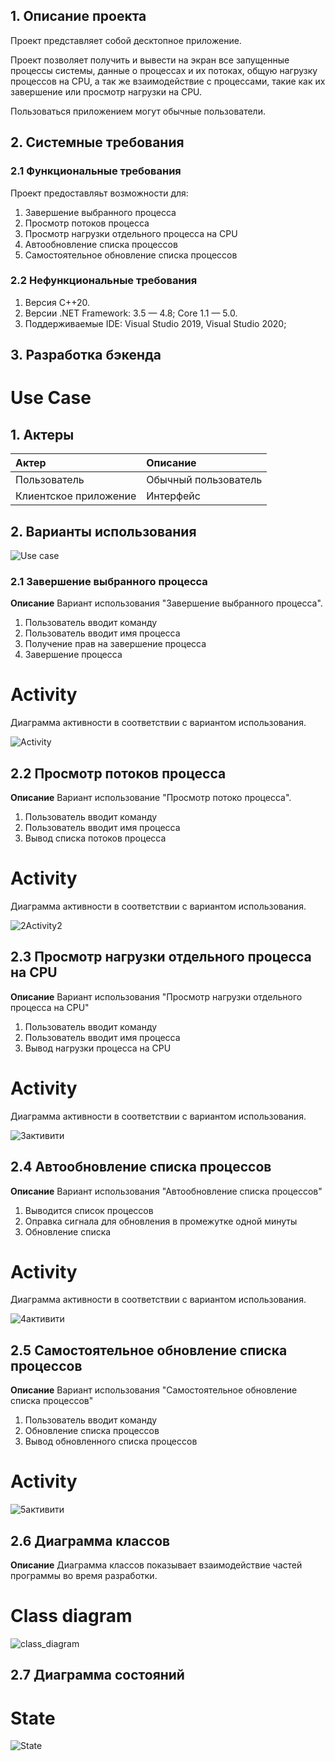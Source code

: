 ## 1. Описание проекта

Проект представляет собой десктопное приложение.

Проект позволяет получить и вывести на экран все запущенные процессы системы, данные о процессах и их потоках, общую нагрузку процессов на CPU, а так же взаимодействие с процессами, такие как их завершение или просмотр нагрузки на CPU.

Пользоваться приложением могут обычные пользователи.

## 2. Системные требования

### 2.1 Функциональные требования

Проект предоставляьт возможности для:
1. Завершение выбранного процесса
2. Просмотр потоков процесса
3. Просмотр нагрузки отдельного процесса на CPU
4. Автообновление списка процессов
5. Самостоятельное обновление списка процессов

### 2.2 Нефункциональные требования

1. Версия С++20.
2. Версии .NET Framework: 3.5 — 4.8; Core 1.1 — 5.0.
3. Поддерживаемые IDE: Visual Studio 2019, Visual Studio 2020;

## 3. Разработка бэкенда

# Use Case

## 1. Актеры

| Актер | Описание |
|:--|:--|
| Пользователь | Обычный пользователь |
| Клиентское приложение | Интерфейс |

## 2. Варианты использования

![Use case](https://user-images.githubusercontent.com/71341849/205000018-3cc045a0-59dc-4d05-ad8c-ec364c96a365.png)

### 2.1 Завершение выбранного процесса

**Описание** Вариант использования "Завершение выбранного процесса".

1. Пользователь вводит команду
2. Пользователь вводит имя процесса
3. Получение прав на завершение процесса
4. Завершение процесса

# Activity

Диаграмма активности в соответствии с вариантом использования.

![Activity](https://user-images.githubusercontent.com/71341849/205005852-54834320-effd-45fc-9a38-a937c6d29d43.png)

## 2.2 Просмотр потоков процесса

**Описание** Вариант использование "Просмотр потоко процесса".
1. Пользователь вводит команду
2. Пользователь вводит имя процесса
3. Вывод списка потоков процесса

# Activity

Диаграмма активности в соответствии с вариантом использования.

![2Activity2](https://user-images.githubusercontent.com/71341849/205021114-2b89c685-5d06-4462-acd7-db483c2db490.png)

## 2.3 Просмотр нагрузки отдельного процесса на CPU

**Описание** Вариант использования "Просмотр нагрузки отдельного процесса на CPU"
1. Пользователь вводит команду
2. Пользователь вводит имя процесса
3. Вывод нагрузки процесса на CPU

# Activity

Диаграмма активности в соответствии с вариантом использования.

![3активити](https://user-images.githubusercontent.com/71341849/205041777-6cb89672-adce-48b9-85a2-3331449f5df8.png)

## 2.4 Автообновление списка процессов

**Описание** Вариант использования "Автообновление списка процессов"
1. Выводится список процессов
2. Оправка сигнала для обновления в промежутке одной минуты
3. Обновление списка

# Activity

Диаграмма активности в соответствии с вариантом использования.

![4активити](https://user-images.githubusercontent.com/71341849/205046634-73508b66-422b-44e7-8d85-f9691d37e292.png)


## 2.5 Самостоятельное обновление списка процессов

**Описание** Вариант использования "Самостоятельное обновление списка процессов"
1. Пользователь вводит команду
2. Обновление списка процессов
3. Вывод обновленного списка процессов

# Activity

![5активити](https://user-images.githubusercontent.com/71341849/205044568-f44d7a91-2ab4-4ea0-a5b9-75e79db74536.png)

## 2.6 Диаграмма классов

**Описание** Диаграмма классов показывает взаимодействие частей программы во время разработки.

# Class diagram

![class_diagram](https://user-images.githubusercontent.com/71341849/206003243-181f4bba-4973-4e81-a4bb-0d1efa694f3d.png)

## 2.7 Диаграмма состояний

# State

![State](https://user-images.githubusercontent.com/71341849/206192521-1c129039-7462-4f47-8f25-22aadafea8fb.png)

